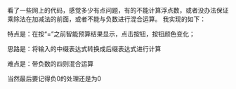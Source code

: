 看了一些网上的代码，感觉多少有点问题，有的不能计算浮点数，或者没办法保证乘除法在加减法的前面，或者不能与负数进行混合运算。
我实现的如下：

特点是：在按“=”之前智能预算结果显示，点击按钮，按钮颜色变化；

思路是：将输入的中缀表达式转换成后缀表达式进行计算

难点是：带负数的四则混合运算

当然最后要记得负0的处理还是为0
